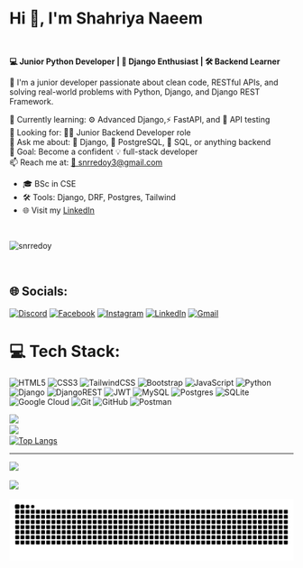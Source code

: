 <h1 align="left">Hi 👋, I'm Shahriya Naeem</h1> <br>

**💻 Junior Python Developer | 🌱 Django Enthusiast | 🛠️ Backend Learner**

🚀 I'm a junior developer passionate about clean code, RESTful APIs, and solving real-world problems with Python, Django, and Django REST Framework.

🧠 Currently learning: ⚙️ Advanced Django,⚡ FastAPI, and 🧪 API testing  
💼 Looking for: 👨‍💻  Junior Backend Developer role  
💬 Ask me about: 🐍 Django, 🐘 PostgreSQL, 🧾 SQL, or anything backend  
🎯 Goal: Become a confident 💡 full-stack developer  
📫 Reach me at: [📩 snrredoy3@gmail.com](mailto:snrredoy3@gmail.com)

- 🎓 BSc in CSE
- 🛠️ Tools: Django, DRF, Postgres, Tailwind
- 🌐 Visit my [LinkedIn](https://linkedin.com/in/shahriya-naeem)
<br>

<p align="left"> <img src="https://komarev.com/ghpvc/?username=snrredoy&label=Profile%20views&color=0e75b6&style=flat" alt="snrredoy" /> </p><br>

## 🌐 Socials:
[![Discord](https://img.shields.io/badge/Discord-%237289DA.svg?logo=discord&logoColor=white)](https://discord.gg/ZqHDmt2b) 
[![Facebook](https://img.shields.io/badge/Facebook-%231877F2.svg?logo=Facebook&logoColor=white)](https://facebook.com/snrredoy3) 
[![Instagram](https://img.shields.io/badge/Instagram-%23E4405F.svg?logo=Instagram&logoColor=white)](https://instagram.com/snr_redoy) 
[![LinkedIn](https://img.shields.io/badge/LinkedIn-%230077B5.svg?logo=linkedin&logoColor=white)](https://linkedin.com/in/shahriya-naeem)
[![Gmail](https://img.shields.io/badge/Gmail-D14836?logo=gmail&logoColor=white)](mailto:snrredoy3@gmail.com)
<br>
 
# 💻 Tech Stack:

![HTML5](https://img.shields.io/badge/html5-%23E34F26.svg?style=for-the-badge&logo=html5&logoColor=white) 
![CSS3](https://img.shields.io/badge/css3-%231572B6.svg?style=for-the-badge&logo=css3&logoColor=white) 
![TailwindCSS](https://img.shields.io/badge/tailwindcss-%2338B2AC.svg?style=for-the-badge&logo=tailwind-css&logoColor=white) 
![Bootstrap](https://img.shields.io/badge/bootstrap-%238511FA.svg?style=for-the-badge&logo=bootstrap&logoColor=white) 
![JavaScript](https://img.shields.io/badge/javascript-%23323330.svg?style=for-the-badge&logo=javascript&logoColor=%23F7DF1E) 
![Python](https://img.shields.io/badge/python-3670A0?style=for-the-badge&logo=python&logoColor=ffdd54) 
![Django](https://img.shields.io/badge/django-%23092E20.svg?style=for-the-badge&logo=django&logoColor=white) 
![DjangoREST](https://img.shields.io/badge/DJANGO-REST-ff1709?style=for-the-badge&logo=django&logoColor=white&color=ff1709&labelColor=gray) 
![JWT](https://img.shields.io/badge/JWT-black?style=for-the-badge&logo=JSON%20web%20tokens) 
![MySQL](https://img.shields.io/badge/mysql-4479A1.svg?style=for-the-badge&logo=mysql&logoColor=white) 
![Postgres](https://img.shields.io/badge/postgres-%23316192.svg?style=for-the-badge&logo=postgresql&logoColor=white) 
![SQLite](https://img.shields.io/badge/sqlite-%2307405e.svg?style=for-the-badge&logo=sqlite&logoColor=white) 
![Google Cloud](https://img.shields.io/badge/GoogleCloud-%234285F4.svg?style=for-the-badge&logo=google-cloud&logoColor=white) 
![Git](https://img.shields.io/badge/git-%23F05033.svg?style=for-the-badge&logo=git&logoColor=white) 
![GitHub](https://img.shields.io/badge/github-%23121011.svg?style=for-the-badge&logo=github&logoColor=white) 
![Postman](https://img.shields.io/badge/Postman-FF6C37?style=for-the-badge&logo=postman&logoColor=white)



![](https://github-readme-stats.vercel.app/api?username=snrredoy&theme=dark&hide_border=false&include_all_commits=false&count_private=true)<br/>
![](https://nirzak-streak-stats.vercel.app/?user=snrredoy&theme=dark&hide_border=false)<br/>
[![Top Langs](https://github-readme-stats.vercel.app/api/top-langs/?username=snrredoy&hide=html,css&theme=dark&hide_border=false)](https://github.com/snrredoy)



---
[![](https://visitcount.itsvg.in/api?id=snrredoy&icon=0&color=0)](https://visitcount.itsvg.in)
 
  
![](https://quotes-github-readme.vercel.app/api?type=horizontal&theme=radical)

<img src="https://raw.githubusercontent.com/snrredoy/snrredoy/output/snake.svg" alt="Snake animation" />

###
